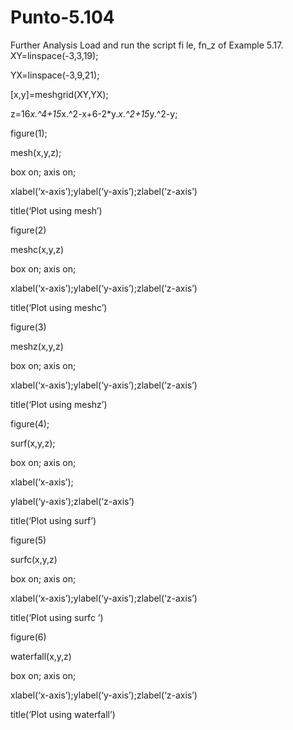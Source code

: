 # Punto-5.104
Further Analysis
Load and run the script fi le, fn_z of Example 5.17.
XY=linspace(-3,3,19);

YX=linspace(-3,9,21);

[x,y]=meshgrid(XY,YX);

z=16*x.^4+15*x.^2-x+6-2*y.*x.^2+15*y.^2-y;

figure(1);

mesh(x,y,z);

box on; axis on;

xlabel(‘x-axis’);ylabel(‘y-axis’);zlabel(‘z-axis’)

title(‘Plot using mesh’)

figure(2)

meshc(x,y,z)

box on; axis on;

xlabel(‘x-axis’);ylabel(‘y-axis’);zlabel(‘z-axis’)

title(‘Plot using meshc’)

figure(3)

meshz(x,y,z)

box on; axis on;

xlabel(‘x-axis’);ylabel(‘y-axis’);zlabel(‘z-axis’)

title(‘Plot using meshz’)

figure(4);

surf(x,y,z);

box on; axis on;

xlabel(‘x-axis’);

ylabel(‘y-axis’);zlabel(‘z-axis’)

title(‘Plot using surf’)

figure(5)

surfc(x,y,z)

box on; axis on;

xlabel(‘x-axis’);ylabel(‘y-axis’);zlabel(‘z-axis’)

title(‘Plot using surfc ‘)

figure(6)

waterfall(x,y,z)

box on; axis on;

xlabel(‘x-axis’);ylabel(‘y-axis’);zlabel(‘z-axis’)

title(‘Plot using waterfall’)
